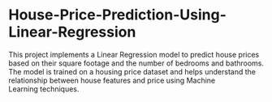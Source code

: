 # House-Price-Prediction-Using-Linear-Regression
This project implements a Linear Regression model to predict house prices based on their square footage and the number of bedrooms and bathrooms. The model is trained on a housing price dataset and helps understand the relationship between house features and price using Machine Learning techniques.
